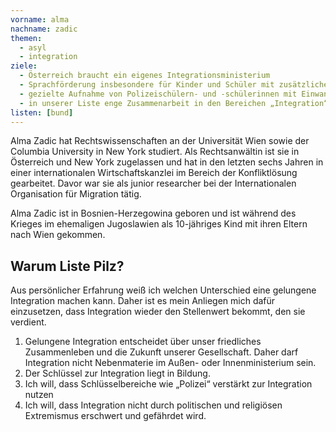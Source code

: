 ```yaml
---
vorname: alma
nachname: zadic
themen:
  - asyl
  - integration
ziele:
  - Österreich braucht ein eigenes Integrationsministerium
  - Sprachförderung insbesondere für Kinder und Schüler mit zusätzlichen 2000 speziell ausgebildeten Lehrkräften umfassend ausgebauen
  - gezielte Aufnahme von Polizeischülern- und -schülerinnen mit Einwanderungshintergrund
  - in unserer Liste enge Zusammenarbeit in den Bereichen „Integration“ und „Abwehr von politischem und religiösem Extremismus“
listen: [bund]
---
```


Alma Zadic hat Rechtswissenschaften an der Universität Wien sowie der Columbia University in New York studiert. Als Rechtsanwältin ist sie in Österreich und New York zugelassen und hat in den letzten sechs Jahren in einer internationalen Wirtschaftskanzlei im Bereich der Konfliktlösung gearbeitet. Davor war sie als junior researcher bei der Internationalen Organisation für Migration tätig.

Alma Zadic ist in Bosnien-Herzegowina geboren und ist während des Krieges im ehemaligen Jugoslawien als 10-jähriges Kind mit ihren Eltern nach Wien gekommen.

## Warum Liste Pilz?

Aus persönlicher Erfahrung weiß ich welchen Unterschied eine gelungene Integration machen kann. Daher ist es mein Anliegen mich dafür einzusetzen, dass Integration wieder den Stellenwert bekommt, den sie verdient.

1.  Gelungene Integration entscheidet über unser friedliches Zusammenleben und die Zukunft unserer Gesellschaft. Daher darf Integration nicht Nebenmaterie im Außen- oder Innenministerium sein.
2.  Der Schlüssel zur Integration liegt in Bildung.
3.  Ich will, dass Schlüsselbereiche wie „Polizei“ verstärkt zur Integration nutzen
4.  Ich will, dass Integration nicht durch politischen und religiösen Extremismus erschwert und gefährdet wird.
